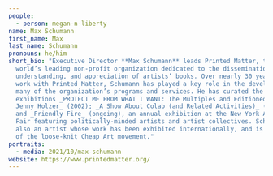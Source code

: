 ```yaml
---
people:
  - person: megan-n-liberty
name: Max Schumann
first_name: Max
last_name: Schumann
pronouns: he/him
short_bio: "Executive Director **Max Schumann** leads Printed Matter, the
  world’s leading non-profit organization dedicated to the dissemination,
  understanding, and appreciation of artists’ books. Over nearly 30 years of
  work with Printed Matter, Schumann has played a key role in the development of
  many of the organization’s programs and services. He has curated the
  exhibitions _PROTECT ME FROM WHAT I WANT: The Multiples and Editioned Works of
  Jenny Holzer_ (2002); _A Show About Colab (and Related Activities)_ (2011);
  and _Friendly Fire_ (ongoing), an annual exhibition at the New York Art Book
  Fair featuring politically-minded artists and artist collectives. Schumann is
  also an artist whose work has been exhibited internationally, and is a member
  of the loose-knit Cheap Art movement."
portraits:
  - media: 2021/10/max-schumann
website: https://www.printedmatter.org/
---
```

